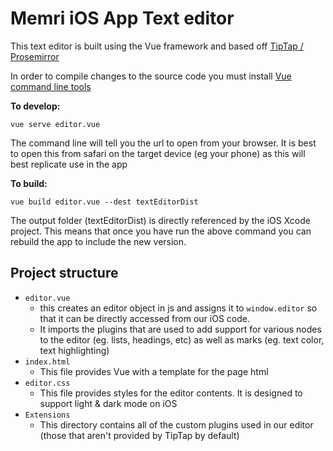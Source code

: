 # Memri iOS App Text editor

This text editor is built using the Vue framework and based off [TipTap / Prosemirror](https://github.com/ueberdosis/tiptap)

In order to compile changes to the source code you must install [Vue command line tools](https://cli.vuejs.org/)

**To develop:**
```
vue serve editor.vue
```
The command line will tell you the url to open from your browser. It is best to open this from safari on the target device (eg your phone) as this will best replicate use in the app

**To build:**
```
vue build editor.vue --dest textEditorDist
```

The output folder (textEditorDist) is directly referenced by the iOS  Xcode project. This means that once you have run the above command you can rebuild the app to include the new version.


## Project structure
- `editor.vue`
    - this creates an editor object in js and assigns it to `window.editor` so that it can be directly accessed from our iOS code.
    - It imports the plugins that are used to add support for various nodes to the editor (eg. lists, headings, etc) as well as marks (eg. text color, text highlighting)
- `index.html`
    - This file provides Vue with a template for the page html
- `editor.css`
    - This file provides styles for the editor contents. It is designed to support light & dark mode on iOS
- `Extensions`
    - This directory contains all of the custom plugins used in our editor (those that aren't provided by TipTap by default)